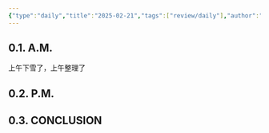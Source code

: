 ```yaml
---
{"type":"daily","title":"2025-02-21","tags":["review/daily"],"author":"codertoro","establish":"2025-02-21T10:43:00","location":"山西偏关","weather":"snowy","dg-publish":true,"permalink":"/daily/2025/02/2025-02-21/","dgPassFrontmatter":true,"noteIcon":"","created":"2025-02-23T17:22:12.932+08:00","updated":"2025-03-03T22:16:18.723+08:00"}
---
```


## 0.1. A.M.

上午下雪了，上午整理了

## 0.2. P.M.


## 0.3. CONCLUSION


